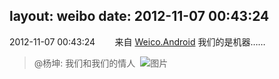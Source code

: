 layout: weibo
date: 2012-11-07 00:43:24
---
<meta name="referrer" content="no-referrer" />

2012-11-07 00:43:24  &nbsp;&nbsp;&nbsp;&nbsp;&nbsp;&nbsp; 来自 <a href="http://app.weibo.com/t/feed/l4RWD" rel="nofollow">Weico.Android</a>
我们的是机器……
>  @杨坤: 我们和我们的情人 ​​​
>  ![图片](https://ww4.sinaimg.cn/large/4c13020cjw1dylp0btwhdj.jpg)
